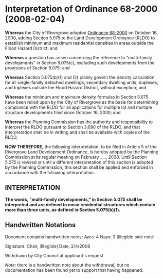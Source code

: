 # Interpretation of Ordinance 68-2000 (2008-02-04)

**Whereas** the City of Rivergrove adopted [Ordinance 68-2000](../ordinances/2000-Ord-68-2000-Metro-Compliance.md) on October 16, 2000, adding Section 5.075 to the Land Development Ordinance (RLDO) to establish minimum and maximum residential densities in areas outside the Flood Hazard District; and

**Whereas** a question has arisen concerning the reference to "multi-family developments" in Section 5.075(c), excluding such developments from the provisions of Section 5.075; and

**Whereas** Section 5.075(b)(1) and (2) plainly govern the density calculation for all single-family detached dwellings, secondary dwelling units, duplexes, and triplexes outside the Flood Hazard District, without exception; and

**Whereas** the minimum and maximum density formulas in Section 5.075 have been relied upon by the City of Rivergrove as the basis for determining compliance with the RLDO for all applications for multiple lot and multiple structure developments filed since October 16, 2000; and

**Whereas** the Planning Commission has the authority and responsibility to interpret the RLDO pursuant to Section 3.090 of the RLDO, and that interpretation shall be in writing and shall be available with copies of the RLDO,

**NOW THEREFORE**, the following interpretation, to be filed in Article 5 of the Rivergrove Land Development Ordinance, is hereby adopted by the Planning Commission at its regular meeting on February \_\_\_, 2008. Until Section 5.075 is revised or until a different interpretation of this section is adopted by the Planning Commission, this section shall be applied and enforced in accordance with the following interpretation:

## INTERPRETATION

**The words, "multi-family developments," in Section 5.075 shall be interpreted and are defined to mean residential structures which contain more than three units, as defined in Section 5.075(b)(1).**

## Handwritten Notations

Document contains handwritten notes:
Ayes: 4
Nays: 0 [illegible side note]

Signature:
Chair, [Illegible]
Date, 2/4/2008

Withdrawn by City Council at applicant's request

_Note_: there is a handwritten note about the withdrawal, but no documentation has been found yet to support that having happened.
